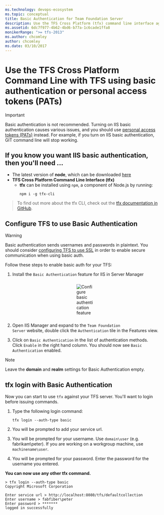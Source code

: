```yaml
---
ms.technology: devops-ecosystem
ms.topic: conceptual
title: Basic Authentication for Team Foundation Server
description: Use the TFS Cross Platform (tfx) command line interface against TFS using basic authentication.
ms.assetid: 6dc7f977-4b62-4bd6-b77a-1c6cade1ffa8
monikerRange: ">= tfs-2013"
ms.author: chcomley
author: chcomley
ms.date: 03/10/2017
---
```


# Use the TFS Cross Platform Command Line with TFS using basic authentication or personal access tokens (PATs)

> [!IMPORTANT]
> Basic authentication is not recommended. Turning on IIS basic authentication causes various issues, and you should
> use [personal access tokens (PATs)](../../../organizations/accounts/use-personal-access-tokens-to-authenticate.md) instead. For example, if you turn on IIS basic authentication, GIT command line will stop working.

## If you know you want IIS basic authentication, then you'll need ...

- The latest version of **node**, which can be downloaded [here](https://nodejs.org/en/download/)
- **TFS Cross Platform Command Line Interface (tfx)**
  - **tfx** can be installed using `npm`, a component of Node.js by running:
    ```no-highlight
    npm i -g tfx-cli
    ```

> To find out more about the tfx CLI, check out the [tfx documentation in GitHub](https://github.com/Microsoft/tfs-cli).

## Configure TFS to use Basic Authentication

> [!WARNING]
> Basic authentication sends usernames and passwords in plaintext. You should consider [configuring TFS to use SSL](/azure/devops/server/admin/setup-secure-sockets-layer) in order to enable secure communication when using basic auth.

Follow these steps to enable basic auth for your TFS:

1. Install the `Basic Authentication` feature for IIS in Server Manager
   <div style="vertical-align:middle;display:block;width:60;margin-left:auto;margin-right:auto">
   <img alt="Configure basic authentication feature" src="./media/configureBasicAuthFeature.png" style="display:block;padding-bottom:10px;padding-top:10px;margin-left:auto;margin-right:auto">
   </div>
2. Open IIS Manager and expand to the <code>Team Foundation Server</code> website, double click the <code>Authentication</code> tile in the Features view.

3. Click on `Basic Authentication` in the list of authentication methods. Click `Enable` in the right hand column. You should now see `Basic Authentication` enabled.

> [!NOTE]
> Leave the **domain** and **realm** settings for Basic Authentication empty.

## tfx login with Basic Authentication

Now you can start to use `tfx` against your TFS server. You'll want to login before issuing commands.

1. Type the following login command:

   ```no-highlight
   tfx login --auth-type basic
   ```

2. You will be prompted to add your service url.
3. You will be prompted for your username. Use `domain\user` (e.g. fabrikam\peter). If you are working on a workgroup machine, use `machinename\user`.
4. You will be prompted for your password. Enter the password for the username you entered.

**You can now use any other tfx command.**

```no-highlight
> tfx login --auth-type basic
Copyright Microsoft Corporation

Enter service url > http://localhost:8080/tfs/defaultcollection
Enter username > fabfiber\peter
Enter password > *******
logged in successfully
```
